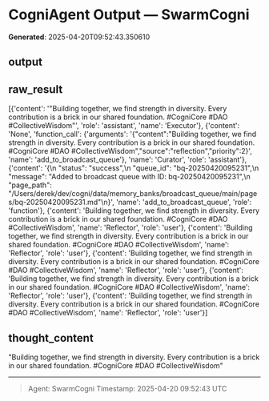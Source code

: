 # CogniAgent Output — SwarmCogni

**Generated**: 2025-04-20T09:52:43.350610

## output


## raw_result
[{'content': '"Building together, we find strength in diversity. Every contribution is a brick in our shared foundation. #CogniCore #DAO #CollectiveWisdom"', 'role': 'assistant', 'name': 'Executor'}, {'content': 'None', 'function_call': {'arguments': '{"content":"Building together, we find strength in diversity. Every contribution is a brick in our shared foundation. #CogniCore #DAO #CollectiveWisdom","source":"reflection","priority":2}', 'name': 'add_to_broadcast_queue'}, 'name': 'Curator', 'role': 'assistant'}, {'content': '{\n  "status": "success",\n  "queue_id": "bq-20250420095231",\n  "message": "Added to broadcast queue with ID: bq-20250420095231",\n  "page_path": "/Users/derek/dev/cogni/data/memory_banks/broadcast_queue/main/pages/bq-20250420095231.md"\n}', 'name': 'add_to_broadcast_queue', 'role': 'function'}, {'content': 'Building together, we find strength in diversity. Every contribution is a brick in our shared foundation. #CogniCore #DAO #CollectiveWisdom', 'name': 'Reflector', 'role': 'user'}, {'content': 'Building together, we find strength in diversity. Every contribution is a brick in our shared foundation. #CogniCore #DAO #CollectiveWisdom', 'name': 'Reflector', 'role': 'user'}, {'content': 'Building together, we find strength in diversity. Every contribution is a brick in our shared foundation. #CogniCore #DAO #CollectiveWisdom', 'name': 'Reflector', 'role': 'user'}, {'content': 'Building together, we find strength in diversity. Every contribution is a brick in our shared foundation. #CogniCore #DAO #CollectiveWisdom', 'name': 'Reflector', 'role': 'user'}, {'content': 'Building together, we find strength in diversity. Every contribution is a brick in our shared foundation. #CogniCore #DAO #CollectiveWisdom', 'name': 'Reflector', 'role': 'user'}]

## thought_content
"Building together, we find strength in diversity. Every contribution is a brick in our shared foundation. #CogniCore #DAO #CollectiveWisdom"

---
> Agent: SwarmCogni
> Timestamp: 2025-04-20 09:52:43 UTC